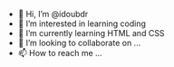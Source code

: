 - 👋 Hi, I’m @idoubdr
- 👀 I’m interested in learning coding
- 🌱 I’m currently learning HTML and CSS
- 💞️ I’m looking to collaborate on ...
- 📫 How to reach me ...

<!---
idoubdr/idoubdr is a ✨ special ✨ repository because its `README.md` (this file) appears on your GitHub profile.
You can click the Preview link to take a look at your changes.
--->
